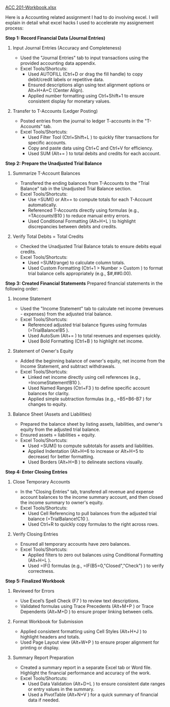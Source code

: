 [ACC 201-Workbook.xlsx](https://github.com/user-attachments/files/17969734/ACC.201-Workbook.xlsx)

Here is a Accounting related assignment I had to do involving excel. I will explain in detail what excel hacks I used to accelerate my assignement process:

**Step 1: Record Financial Data (Journal Entries)**
1. Input Journal Entries (Accuracy and Completeness)
   - Used the "Journal Entries" tab to input transactions using the provided accounting data appendix.
   - Excel Tools/Shortcuts:
     - Used AUTOFILL (Ctrl+D
 or drag the fill handle) to copy debit/credit labels or repetitive data.
     - Ensured descriptions align using text alignment options or Alt+H+A+C
 (Center Align).
     - Applied number formatting using Ctrl+Shift+1
 to ensure consistent display for monetary values.

2. Transfer to T-Accounts (Ledger Posting)
   - Posted entries from the journal to ledger T-accounts in the "T-Accounts" tab.
   - Excel Tools/Shortcuts:
     - Used Filter Tool (Ctrl+Shift+L
) to quickly filter transactions for specific accounts.
     - Copy and paste data using Ctrl+C
 and Ctrl+V
 for efficiency.
     - Used SUM (Alt+=
) to total debits and credits for each account.


**Step 2: Prepare the Unadjusted Trial Balance**
1. Summarize T-Account Balances
   - Transfered the ending balances from T-Accounts to the "Trial Balance" tab in the Unadjusted Trial Balance section.
   - Excel Tools/Shortcuts:
     - Use =SUM()
 or Alt+=
 to compute totals for each T-Account automatically.
     - Referenced T-Accounts directly using formulas (e.g., =TAccounts!B10
) to reduce manual entry errors.
     - Used Conditional Formatting (Alt+H+L
) to highlight discrepancies between debits and credits.

2. Verify Total Debits = Total Credits
   - Checked the Unadjusted Trial Balance totals to ensure debits equal credits.
   - Excel Tools/Shortcuts:
     - Used =SUM(range)
 to calculate column totals.
     - Used Custom Formatting (Ctrl+1 > Number > Custom
) to format trial balance cells appropriately (e.g., $#,##0.00).


**Step 3: Created Financial Statements**
Prepared financial statements in the following order:

1. Income Statement
   - Used the "Income Statement" tab to calculate net income (revenues - expenses) from the adjusted trial balance.
   - Excel Tools/Shortcuts:
     - Referenced adjusted trial balance figures using formulas (=TrialBalance!B5
).
     - Used AutoSum (Alt+=
) to total revenues and expenses quickly.
     - Used Bold Formatting (Ctrl+B
) to highlight net income.

2. Statement of Owner's Equity
   - Added the beginning balance of owner's equity, net income from the Income Statement, and subtract withdrawals.
   - Excel Tools/Shortcuts:
     - Linked net income directly using cell references (e.g., =IncomeStatement!B10
).
     - Used Named Ranges (Ctrl+F3
) to define specific account balances for clarity.
     - Applied simple subtraction formulas (e.g., =B5+B6-B7
) for changes to equity.

3. Balance Sheet (Assets and Liabilities)
   - Prepared the balance sheet by listing assets, liabilities, and owner's equity from the adjusted trial balance.
   - Ensured assets = liabilities + equity.
   - Excel Tools/Shortcuts:
     - Used =SUM()
 to compute subtotals for assets and liabilities.
     - Applied Indentation (Alt+H+6
 to increase or Alt+H+5
 to decrease) for better formatting.
     - Used Borders (Alt+H+B
) to delineate sections visually.


**Step 4: Enter Closing Entries**
1. Close Temporary Accounts
   - In the "Closing Entries" tab, transfered all revenue and expense account balances to the income summary account, and then closed the income summary to owner's equity.
   - Excel Tools/Shortcuts:
     - Used Cell Referencing to pull balances from the adjusted trial balance (=TrialBalance!C10
).
     - Used Ctrl+R
 to quickly copy formulas to the right across rows.

2. Verify Closing Entries
   - Ensured all temporary accounts have zero balances.
   - Excel Tools/Shortcuts:
     - Applied filters to zero out balances using Conditional Formatting (Alt+H+L
).
     - Used =IF()
 formulas (e.g., =IF(B5=0,"Closed","Check")
) to verify correctness.


**Step 5: Finalized Workbook**
1. Reviewed for Errors
   - Use Excel’s Spell Check (F7
) to review text descriptions.
   - Validated formulas using Trace Precedents (Alt+M+P
) or Trace Dependents (Alt+M+D
) to ensure proper linking between cells.

2. Format Workbook for Submission
   - Applied consistent formatting using Cell Styles (Alt+H+J
) to highlight headers and totals.
   - Used Page Layout view (Alt+W+P
) to ensure proper alignment for printing or display.

3. Summary Report Preparation
   - Created a summary report in a separate Excel tab or Word file. Highlight the financial performance and accuracy of the work.
   - Excel Tools/Shortcuts:
     - Used Data Validation (Alt+D+L
) to ensure consistent date ranges or entry values in the summary.
     - Used a PivotTable (Alt+N+V
) for a quick summary of financial data if needed.
